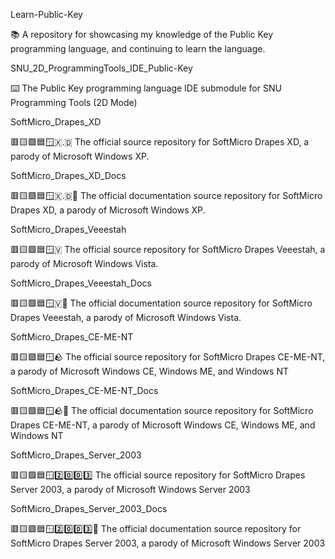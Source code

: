 
Learn-Public-Key

📚️ A repository for showcasing my knowledge of the Public Key programming language, and continuing to learn the language. 

SNU_2D_ProgrammingTools_IDE_Public-Key

⌨️ The Public Key programming language IDE submodule for SNU Programming Tools (2D Mode)

SoftMicro_Drapes_XD

🟥️🟨️🟩️🟦️🪟️🇽.🇩 The official source repository for SoftMicro Drapes XD, a parody of Microsoft Windows XP.

SoftMicro_Drapes_XD_Docs

🟥️🟨️🟩️🟦️🪟️🇽.🇩📖️ The official documentation source repository for SoftMicro Drapes XD, a parody of Microsoft Windows XP.

SoftMicro_Drapes_Veeestah

🟥️🟨️🟩️🟦️🪟️🇻 The official source repository for SoftMicro Drapes Veeestah, a parody of Microsoft Windows Vista.

SoftMicro_Drapes_Veeestah_Docs

🟥️🟨️🟩️🟦️🪟️🇻📖️ The official documentation source repository for SoftMicro Drapes Veeestah, a parody of Microsoft Windows Vista.

SoftMicro_Drapes_CE-ME-NT

🟥️🟨️🟩️🟦️🪟️🪨️ The official source repository for SoftMicro Drapes CE-ME-NT, a parody of Microsoft Windows CE, Windows ME, and Windows NT

SoftMicro_Drapes_CE-ME-NT_Docs

🟥️🟨️🟩️🟦️🪟️🪨️📖️ The official documentation source repository for SoftMicro Drapes CE-ME-NT, a parody of Microsoft Windows CE, Windows ME, and Windows NT

SoftMicro_Drapes_Server_2003

🟥️🟨️🟩️🟦️🪟️2️⃣️0️⃣️0️⃣️3️⃣️ The official source repository for SoftMicro Drapes Server 2003, a parody of Microsoft Windows Server 2003

SoftMicro_Drapes_Server_2003_Docs

🟥️🟨️🟩️🟦️🪟️2️⃣️0️⃣️0️⃣️3️⃣️📖️ The official documentation source repository for SoftMicro Drapes Server 2003, a parody of Microsoft Windows Server 2003

